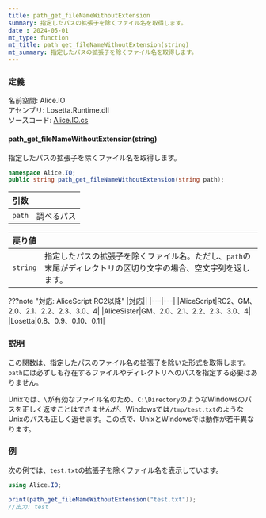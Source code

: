 ```yaml
---
title: path_get_fileNameWithoutExtension
summary: 指定したパスの拡張子を除くファイル名を取得します。
date : 2024-05-01
mt_type: function
mt_title: path_get_fileNameWithoutExtension(string)
mt_summary: 指定したパスの拡張子を除くファイル名を取得します。
---
```


### 定義
名前空間: Alice.IO<br/>
アセンブリ: Losetta.Runtime.dll<br/>
ソースコード: [Alice.IO.cs](https://github.com/WSOFT-Project/Losetta/blob/master/Losetta.Runtime/Alice.IO.cs)

#### path_get_fileNameWithoutExtension(string)

指定したパスの拡張子を除くファイル名を取得します。

```cs title="AliceScript"
namespace Alice.IO;
public string path_get_fileNameWithoutExtension(string path);
```

|引数| |
|-|-|
|`path`|調べるパス|

|戻り値| |
|-|-|
|`string`|指定したパスの拡張子を除くファイル名。ただし、`path`の末尾がディレクトリの区切り文字の場合、空文字列を返します。|

???note "対応: AliceScript RC2以降"
    |対応||
    |---|---|
    |AliceScript|RC2、GM、2.0、2.1、2.2、2.3、3.0、4|
    |AliceSister|GM、2.0、2.1、2.2、2.3、3.0、4|
    |Losetta|0.8、0.9、0.10、0.11|

### 説明
この関数は、指定したパスのファイル名の拡張子を除いた形式を取得します。
`path`には必ずしも存在するファイルやディレクトリへのパスを指定する必要はありません。

Unixでは、`\`が有効なファイル名のため、`C:\Directory`のようなWindowsのパスを正しく返すことはできませんが、Windowsでは`/tmp/test.txt`のようなUnixのパスも正しく返せます。この点で、UnixとWindowsでは動作が若干異なります。

### 例
次の例では、`test.txt`の拡張子を除くファイル名を表示しています。

```cs title="AliceScript"
using Alice.IO;

print(path_get_fileNameWithoutExtension("test.txt"));
//出力: test
```
